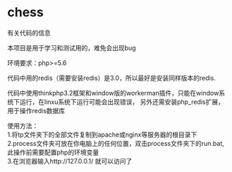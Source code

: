 # chess
有关代码的信息

本项目是用于学习和测试用的，难免会出现bug

环境要求：php>=5.6

代码中用的redis（需要安装redis）是3.0，所以最好是安装同样版本的redis.

代码中使用thinkphp3.2框架和window版的workerman插件，只能在window系统下运行，在linxu系统下运行可能会出现错误，
另外还需安装php_redis扩展，用于操作redis数据库

使用方法：<br>
1.将tp文件夹下的全部文件复制到apache或nginx等服务器的根目录下<br>
2.process文件夹可放在你电脑上的任何位置，双击process文件夹下的run.bat,此操作前需要配置php的环境变量<br>
3.在浏览器输入http://127.0.0.1/ 就可以访问了

